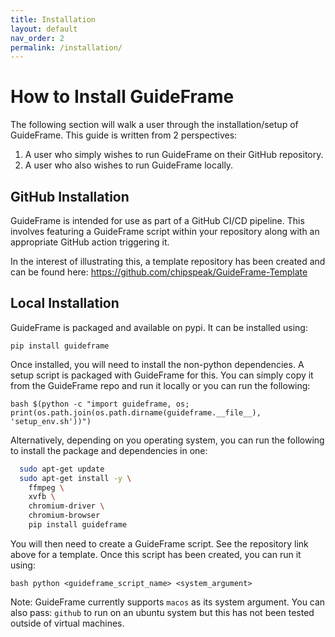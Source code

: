 ```yaml
---
title: Installation
layout: default
nav_order: 2
permalink: /installation/
---
```


# How to Install GuideFrame

The following section will walk a user through the installation/setup of GuideFrame. This guide is written from 2 perspectives: 

1. A user who simply wishes to run GuideFrame on their GitHub repository.
2. A user who also wishes to run GuideFrame locally.

## GitHub Installation

GuideFrame is intended for use as part of a GitHub CI/CD pipeline. This involves featuring a GuideFrame script within your repository along with an appropriate GitHub action triggering it. 

In the interest of illustrating this, a template repository has been created and can be found here:
https://github.com/chipspeak/GuideFrame-Template

## Local Installation
GuideFrame is packaged and available on pypi. It can be installed using:

```pip install guideframe```

Once installed, you will need to install the non-python dependencies. A setup script is packaged with GuideFrame for this. You can simply copy it from the GuideFrame repo and run it locally or you can run the following:

```bash $(python -c "import guideframe, os; print(os.path.join(os.path.dirname(guideframe.__file__), 'setup_env.sh'))")```

Alternatively, depending on you operating system, you can run the following to install the package and dependencies in one:

```bash
  sudo apt-get update
  sudo apt-get install -y \
    ffmpeg \
    xvfb \
    chromium-driver \
    chromium-browser
    pip install guideframe
```

You will then need to create a GuideFrame script. See the repository link above for a template. Once this script has been created, you can run it using:

```bash python <guideframe_script_name> <system_argument>```

Note: GuideFrame currently supports ```macos``` as its system argument. You can also pass: ```github``` to run on an ubuntu system but this has not been tested outside of virtual machines.